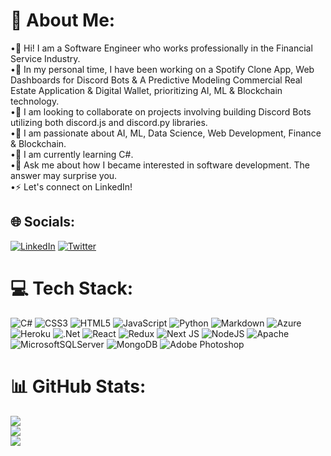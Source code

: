 # 💫 About Me:
•🙂 Hi! I am a Software Engineer who works professionally in the Financial Service Industry. <br>•🔭 In my personal time, I have been working on a Spotify Clone App, Web Dashboards for Discord Bots & A Predictive Modeling Commercial Real Estate Application & Digital Wallet, prioritizing AI, ML & Blockchain technology.  <br>•👯 I am looking to collaborate on projects involving building Discord Bots utilizing both discord.js and discord.py libraries.<br>•🔰 I am passionate about AI, ML, Data Science, Web Development, Finance & Blockchain. <br>•🌱 I am currently learning C#.<br>•💬 Ask me about how I became interested in software development. The answer may surprise you.<br>•⚡ Let's connect on LinkedIn!


## 🌐 Socials:
[![LinkedIn](https://img.shields.io/badge/LinkedIn-%230077B5.svg?logo=linkedin&logoColor=white)](https://linkedin.com/in/dominicksidari/) [![Twitter](https://img.shields.io/badge/Twitter-%231DA1F2.svg?logo=Twitter&logoColor=white)](https://twitter.com/dom_sidari25) 

# 💻 Tech Stack:
![C#](https://img.shields.io/badge/c%23-%23239120.svg?style=for-the-badge&logo=c-sharp&logoColor=white) ![CSS3](https://img.shields.io/badge/css3-%231572B6.svg?style=for-the-badge&logo=css3&logoColor=white) ![HTML5](https://img.shields.io/badge/html5-%23E34F26.svg?style=for-the-badge&logo=html5&logoColor=white) ![JavaScript](https://img.shields.io/badge/javascript-%23323330.svg?style=for-the-badge&logo=javascript&logoColor=%23F7DF1E) ![Python](https://img.shields.io/badge/python-3670A0?style=for-the-badge&logo=python&logoColor=ffdd54) ![Markdown](https://img.shields.io/badge/markdown-%23000000.svg?style=for-the-badge&logo=markdown&logoColor=white) ![Azure](https://img.shields.io/badge/azure-%230072C6.svg?style=for-the-badge&logo=azure-devops&logoColor=white) ![Heroku](https://img.shields.io/badge/heroku-%23430098.svg?style=for-the-badge&logo=heroku&logoColor=white) ![.Net](https://img.shields.io/badge/.NET-5C2D91?style=for-the-badge&logo=.net&logoColor=white) ![React](https://img.shields.io/badge/react-%2320232a.svg?style=for-the-badge&logo=react&logoColor=%2361DAFB) ![Redux](https://img.shields.io/badge/redux-%23593d88.svg?style=for-the-badge&logo=redux&logoColor=white) ![Next JS](https://img.shields.io/badge/Next-black?style=for-the-badge&logo=next.js&logoColor=white) ![NodeJS](https://img.shields.io/badge/node.js-6DA55F?style=for-the-badge&logo=node.js&logoColor=white) ![Apache](https://img.shields.io/badge/apache-%23D42029.svg?style=for-the-badge&logo=apache&logoColor=white) ![MicrosoftSQLServer](https://img.shields.io/badge/Microsoft%20SQL%20Sever-CC2927?style=for-the-badge&logo=microsoft%20sql%20server&logoColor=white) ![MongoDB](https://img.shields.io/badge/MongoDB-%234ea94b.svg?style=for-the-badge&logo=mongodb&logoColor=white) ![Adobe Photoshop](https://img.shields.io/badge/adobephotoshop-%2331A8FF.svg?style=for-the-badge&logo=adobephotoshop&logoColor=white)
# 📊 GitHub Stats:
![](https://github-readme-stats.vercel.app/api?username=expo25&theme=nightowl&hide_border=false&include_all_commits=true&count_private=true)<br/>
![](https://github-readme-streak-stats.herokuapp.com/?user=expo25&theme=nightowl&hide_border=false)<br/>
![](https://github-readme-stats.vercel.app/api/top-langs/?username=expo25&theme=nightowl&hide_border=false&include_all_commits=true&count_private=true&layout=compact)
